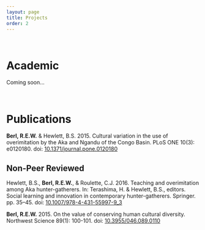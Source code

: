 ```yaml
---
layout: page
title: Projects
order: 2
---
```


<br>

# Academic
Coming soon...

<br>

# Publications
**Berl, R.E.W.** & Hewlett, B.S. 2015. Cultural variation in the use of overimitation by the Aka and Ngandu of the Congo Basin. PLoS ONE 10(3): e0120180. doi: <a href="http://dx.doi.org/10.1371/journal.pone.0120180" target="_blank">10.1371/journal.pone.0120180</a>
&nbsp;&nbsp;<a href="http://dx.doi.org/10.1371/journal.pone.0120180" target="_blank"><i class="ai ai-open-access ai-lg"></i></a>
&nbsp;&nbsp;<a href="/public/pdf/berl2015cultural_variation_in_the_use_of_overimitation_by_the_aka_and_ngandu_of_the.pdf" target="_blank"><i class="fa fa-file-pdf-o fa-lg"></i></a>


## Non-Peer Reviewed
Hewlett, B.S., **Berl, R.E.W.**, & Roulette, C.J. 2016. Teaching and overimitation among Aka hunter-gatherers. In: Terashima, H. & Hewlett, B.S., editors. Social learning and innovation in contemporary hunter-gatherers. Springer. pp. 35–45. doi: <a href="http://dx.doi.org/10.1007/978-4-431-55997-9_3" target="_blank">10.1007/978-4-431-55997-9_3</a>
&nbsp;&nbsp;<a href="/public/pdf/hewlett2016teaching_and_overimitation_among_aka_hunter-gatherers.pdf" target="_blank"><i class="fa fa-lg"></i></a>

**Berl, R.E.W.** 2015. On the value of conserving human cultural diversity. Northwest Science 89(1): 100-101. doi: <a href="http://dx.doi.org/10.3955/046.089.0110" target="_blank">10.3955/046.089.0110</a>
&nbsp;&nbsp;<a href="/public/pdf/berl2015on_the_value_of_conserving_human_cultural_diversity.pdf" target="_blank"><i class="fa fa-file-pdf-o fa-lg"></i></a>
